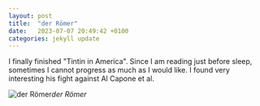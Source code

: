 ```yaml
---
layout: post
title:  "der Römer"
date:   2023-07-07 20:49:42 +0100
categories: jekyll update
---
```


I finally finished "Tintin in America". Since I am reading just before sleep, sometimes I cannot progress as much as I would like. I found very interesting his fight against Al Capone et al.


![der Römer](https://lh3.googleusercontent.com/pw/AIL4fc8HBmqlv5LHtGs4zhrQul8QU8U2DY96TZDZjyjZvgGoSZmbd_r5l4qm2YsHVFAPS4YEQOM11lKYpDoADqhVMGGiVksHtDHiASwLvz72h35Q_Q9jNOM=w2400)*der Römer*&nbsp;



[jekyll-docs]: https://jekyllrb.com/docs/home
[jekyll-gh]:   https://github.com/jekyll/jekyll
[jekyll-talk]: https://talk.jekyllrb.com/



